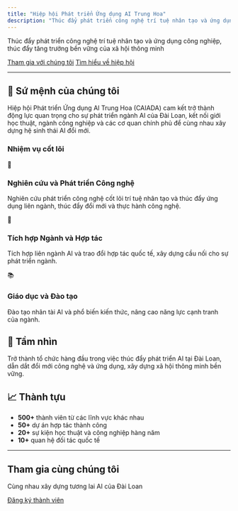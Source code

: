 ```yaml
---
title: "Hiệp hội Phát triển Ứng dụng AI Trung Hoa"
description: "Thúc đẩy phát triển công nghệ trí tuệ nhân tạo và ứng dụng công nghiệp, thúc đẩy tăng trưởng bền vững của xã hội thông minh"
---
```


Thúc đẩy phát triển công nghệ trí tuệ nhân tạo và ứng dụng công nghiệp, thúc đẩy tăng trưởng bền vững của xã hội thông minh

<a href="membership/" class="inline-block !rounded-md bg-primary-600 px-4 py-2 !text-neutral !no-underline hover:!bg-primary-500 dark:bg-primary-800 dark:hover:!bg-primary-700">Tham gia với chúng tôi</a>
<a href="about/" class="inline-block !rounded-md bg-primary-600 px-4 py-2 !text-neutral !no-underline hover:!bg-primary-500 dark:bg-primary-800 dark:hover:!bg-primary-700">Tìm hiểu về hiệp hội</a>

---

## 🚀 Sứ mệnh của chúng tôi

Hiệp hội Phát triển Ứng dụng AI Trung Hoa (CAIADA) cam kết trở thành động lực quan trọng cho sự phát triển ngành AI của Đài Loan, kết nối giới học thuật, ngành công nghiệp và các cơ quan chính phủ để cùng nhau xây dựng hệ sinh thái AI đổi mới.

### Nhiệm vụ cốt lõi

<div class="grid grid-cols-1 md:grid-cols-3 gap-6 my-8">

<div class="bg-neutral-100 dark:bg-neutral-800 p-6 rounded-lg">
🧠
<h3 class="text-xl font-bold mb-2">Nghiên cứu và Phát triển Công nghệ</h3>
<p>Nghiên cứu phát triển công nghệ cốt lõi trí tuệ nhân tạo và thúc đẩy ứng dụng liên ngành, thúc đẩy đổi mới và thực hành công nghệ.</p>
</div>

<div class="bg-neutral-100 dark:bg-neutral-800 p-6 rounded-lg">
👥
<h3 class="text-xl font-bold mb-2">Tích hợp Ngành và Hợp tác</h3>
<p>Tích hợp liên ngành AI và trao đổi hợp tác quốc tế, xây dựng cầu nối cho sự phát triển ngành.</p>
</div>

<div class="bg-neutral-100 dark:bg-neutral-800 p-6 rounded-lg">
📚
<h3 class="text-xl font-bold mb-2">Giáo dục và Đào tạo</h3>
<p>Đào tạo nhân tài AI và phổ biến kiến thức, nâng cao năng lực cạnh tranh của ngành.</p>
</div>

</div>

## 🎯 Tầm nhìn

Trở thành tổ chức hàng đầu trong việc thúc đẩy phát triển AI tại Đài Loan, dẫn dắt đổi mới công nghệ và ứng dụng, xây dựng xã hội thông minh bền vững.

## 📈 Thành tựu

- **500+** thành viên từ các lĩnh vực khác nhau
- **50+** dự án hợp tác thành công
- **20+** sự kiện học thuật và công nghiệp hàng năm
- **10+** quan hệ đối tác quốc tế

---

<div class="text-center my-12">
<h2 class="text-2xl font-bold mb-4">Tham gia cùng chúng tôi</h2>
<p class="text-lg mb-6">Cùng nhau xây dựng tương lai AI của Đài Loan</p>
<a href="membership/" class="inline-block !rounded-md bg-primary-600 px-6 py-3 !text-neutral !no-underline hover:!bg-primary-500 dark:bg-primary-800 dark:hover:!bg-primary-700 text-lg font-semibold">Đăng ký thành viên</a>
</div>